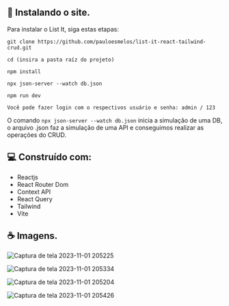 
## 🚀 Instalando o site.

Para instalar o List It, siga estas etapas:


```
git clone https://github.com/pauloesmelos/list-it-react-tailwind-crud.git
```
```
cd (insira a pasta raíz do projeto)
```
```
npm install
```
```
npx json-server --watch db.json
```
```
npm run dev
```
```
Você pode fazer login com o respectivos usuário e senha: admin / 123
```

O comando ```npx json-server --watch db.json``` inicia a simulação de uma DB, o arquivo .json  faz a simulação de uma API e conseguimos realizar as operações do CRUD.

## 💻 Construído com:

- Reactjs
- React Router Dom
- Context API
- React Query
- Tailwind
- Vite

## ☕ Imagens.
![Captura de tela 2023-11-01 205225](https://github.com/pauloesmelos/list-it-react-tailwind-crud/assets/74941958/45aea2c7-044f-4ebe-a79d-be07317fb171)


![Captura de tela 2023-11-01 205334](https://github.com/pauloesmelos/list-it-react-tailwind-crud/assets/74941958/6bb5c8f2-dc75-49b5-b741-f3d60fcc5855)


![Captura de tela 2023-11-01 205204](https://github.com/pauloesmelos/list-it-react-tailwind-crud/assets/74941958/e6b164df-fbf6-4bff-908b-0bb30ad923bf)


![Captura de tela 2023-11-01 205426](https://github.com/pauloesmelos/list-it-react-tailwind-crud/assets/74941958/4c96dc35-191a-4f0b-afdd-f5828a49e263)

